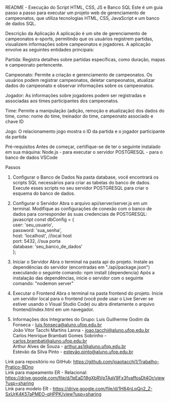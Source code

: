 README - Execução do Script HTML, CSS, JS e Banco SQL
Este é um guia passo a passo para executar um projeto web de gerenciamento de campeonatos, que utiliza tecnologias HTML, CSS, JavaScript e um banco de dados SQL.

Descrição da Aplicação
A aplicação é um site de gerenciamento de campeonatos e-sports, permitindo que os usuários registrem partidas, visualizem informações sobre campeonatos e jogadores.
A aplicação envolve as seguintes entidades principais:

Partida: Registra detalhes sobre partidas específicas, como duração, mapas e campeonato pertencente.

Campeonato: Permite a criação e gerenciamento de campeonatos. Os usuários podem registrar campeonatos, deletar campeonatos, atualizar dados do campeonato e observar informações sobre os campeonatos.

Jogador: As informações sobre jogadores podem ser registradas e associadas aos times participantes dos campeonatos.

Time: Permite a manipulação (adição, remoção e atualização) dos dados do time, como: nome do time, treinador do time, campeonato associado e chave ID

Jogo: O relacionamento jogo mostra o ID da partida e o jogador participante da partida

Pré-requisitos
Antes de começar, certifique-se de ter o seguinte instalado em sua máquina:
Node.js - para executar o servidor
POSTGRESQL - para o banco de dados
VSCode

Passos
1. Configurar o Banco de Dados
Na pasta database, você encontrará os scripts SQL necessários para criar as tabelas do banco de dados. Execute esses scripts no seu servidor POSTGRESQL para criar o esquema do banco de dados.

2. Configurar o Servidor
Abra o arquivo api/server/server.js em um terminal.
Modifique as configurações de conexão com o banco de dados para corresponder às suas credenciais de POSTGRESQL:  
javascript
const dbConfig = {  
  user: 'seu_usuario',  
  password: 'sua_senha',  
  host: 'localhost', //local host  
  port: 5432, //sua porta  
  database: 'seu_banco_de_dados'  
};

4. Iniciar o Servidor
Abra o terminal na pasta api do projeto.
Instale as dependências do servidor (encontradas em "./api/package.json") executando o seguinte comando:
npm install {dependencia}
Após a instalação das dependências, inicie o servidor com o seguinte comando:
"nodemon server"

5. Executar o Frontend
Abra o terminal na pasta frontend do projeto.
Inicie um servidor local para o frontend (você pode usar o Live Server se estiver usando o Visual Studio Code) ou abra diretamente o arquivo frontend/index.html em um navegador.

6. Informações dos Integrantes do Grupo:
Luis Guilherme Godim da Fonseca - luis.fonseca@aluno.ufop.edu.br  
João Vitor Tacchi Martins Lanna - joao.tacchi@aluno.ufop.edu.br  
Carlos Henrique Brambati Gomes Sobrinho - carlos.brambati@aluno.ufop.edu.br  
Arthur Alves de Souza - arthur.as1@aluno.ufop.edu.br  
Estevão da Silva Pinto - estevão.pinto@aluno.ufop.edu.br  

Link para repositório no GitHub: https://github.com/joaotacchi1/Trabalho-Pratico-BDno  
Link para mapeamento ER - Relacional: https://drive.google.com/file/d/1eEaD18gXbRVpTAaV9Fx3fvaffosDt4Or/view?usp=sharing  
Link para modelo ER - https://drive.google.com/file/d/1H84nLpQn2_Z-SxUrK4K57aPMEO-qHPPK/view?usp=sharing  
